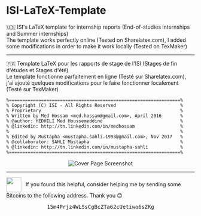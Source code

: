 # ISI-LaTeX-Template
:us: ISI's LaTeX template for internship reports (End-of-studies internships and Summer internships)  
The template works perfectly online (Tested on Sharelatex.com), I added some modifications in order to make it work locally (Tested on TexMaker)

------

:fr: Template LaTeX pour les rapports de stage de l'ISI (Stages de fin d'études et Stages d'été)  
Le template fonctionne parfaitement en ligne (Testé sur Sharelatex.com), j'ai ajouté quelques modifications pour le faire fonctionner localement (Testé sur TexMaker)
```
%================================================================%  
% Copyright (C) ISI - All Rights Reserved                        %  
% Proprietary                                                    %  
% Written by Med Hossam <med.hossam@gmail.com>, April 2016       %  
% @author: HEDHILI Med Houssemeddine                             %  
% @linkedin: http://tn.linkedin.com/in/medhossam                 %  
%                                                                %  
% Edited by Mustapha <mustapha.sahli.1993@gmail.com>, Nov 2017   %  
% @collaborator: SAHLI Mustapha                                  %  
% @linkedin: http://tn.linkedin.com/in/mustapha-sahli            %  
%================================================================%  
```
<p align="center">
  <img src="https://raw.githubusercontent.com/stoufa/ISI-LaTeX-Template/master/cover_page_screenshot.PNG" alt="Cover Page Screenshot"/>
</p>

<hr>

<img src="https://emojis.slackmojis.com/emojis/images/1485555744/1681/bitcoin.png" valign="middle" width="40" /> &nbsp; If you found this helpful, consider helping me by sending some Bitcoins to the following address. Thank you 😊

<pre align="center">
15m4Prjz4WLSsCgBcZTa62cUetiwo6sZKg
</pre>


